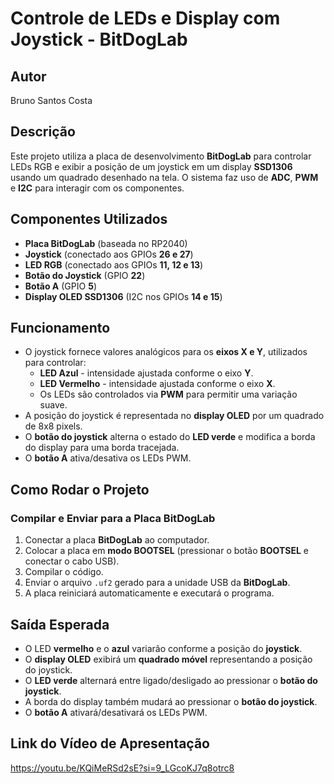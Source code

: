 # Controle de LEDs e Display com Joystick - BitDogLab

## Autor
Bruno Santos Costa

## Descrição
Este projeto utiliza a placa de desenvolvimento **BitDogLab** para controlar LEDs RGB e exibir a posição de um joystick em um display **SSD1306** usando um quadrado desenhado na tela. O sistema faz uso de **ADC**, **PWM** e **I2C** para interagir com os componentes.

## Componentes Utilizados
- **Placa BitDogLab** (baseada no RP2040)
- **Joystick** (conectado aos GPIOs **26 e 27**)
- **LED RGB** (conectado aos GPIOs **11, 12 e 13**)
- **Botão do Joystick** (GPIO **22**)
- **Botão A** (GPIO **5**)
- **Display OLED SSD1306** (I2C nos GPIOs **14 e 15**)

## Funcionamento
- O joystick fornece valores analógicos para os **eixos X e Y**, utilizados para controlar:
  - **LED Azul** - intensidade ajustada conforme o eixo **Y**.
  - **LED Vermelho** - intensidade ajustada conforme o eixo **X**.
  - Os LEDs são controlados via **PWM** para permitir uma variação suave.
- A posição do joystick é representada no **display OLED** por um quadrado de 8x8 pixels.
- O **botão do joystick** alterna o estado do **LED verde** e modifica a borda do display para uma borda tracejada.
- O **botão A** ativa/desativa os LEDs PWM.

## Como Rodar o Projeto
### Compilar e Enviar para a Placa BitDogLab
1. Conectar a placa **BitDogLab** ao computador.
2. Colocar a placa em **modo BOOTSEL** (pressionar o botão **BOOTSEL** e conectar o cabo USB).
3. Compilar o código.
4. Enviar o arquivo `.uf2` gerado para a unidade USB da **BitDogLab**.
5. A placa reiniciará automaticamente e executará o programa.

## Saída Esperada
- O LED **vermelho** e o **azul** variarão conforme a posição do **joystick**.
- O **display OLED** exibirá um **quadrado móvel** representando a posição do joystick.
- O **LED verde** alternará entre ligado/desligado ao pressionar o **botão do joystick**.
- A borda do display também mudará ao pressionar o **botão do joystick**.
- O **botão A** ativará/desativará os LEDs PWM.

## Link do Vídeo de Apresentação
https://youtu.be/KQiMeRSd2sE?si=9_LGcoKJ7q8otrc8

